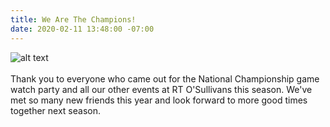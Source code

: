 ```yaml
---
title: We Are The Champions!
date: 2020-02-11 13:48:00 -07:00
---
```


![alt text](https://lsu-phoenix-alumni.github.io/assets/img/champs.jpg)  
<br>
Thank you to everyone who came out for the National Championship game watch party and all our other events at RT O'Sullivans this season. We've met so many new friends this year and look forward to more good times together next season.